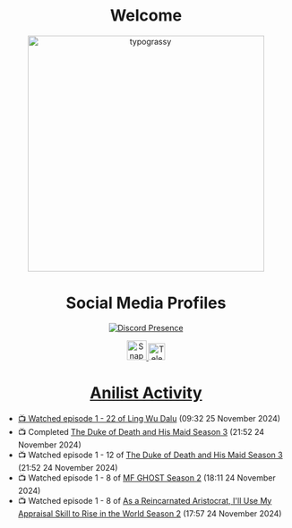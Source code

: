 <div align="center">

# Welcome
<a href="https://github.com/kawarimidoll/typograssy">
    <img alt="typograssy" src="https://typograssy.deno.dev/api?text=%E3%82%88%E3%81%86%E3%81%93%E3%81%9D%E3%81%BF%E3%81%AA%E3%81%95%E3%82%93%20-%20Sheby--&&l0=none&l1=82d9d0&l2=027353&l3=038c4c&l4=01402e&bg=none&frame=none&speed=100&comment=" width="421.99">
</a>

</div>

<div align="center">

# Social Media Profiles

[![Discord Presence](https://lanyard.cnrad.dev/api/612532963938271232)](https://discord.com/users/612532963938271232)


<a href="https://www.snapchat.com/add/a.sheby" title="Snapchat Profile">
    <img src="https://www.freepnglogos.com/uploads/snapchat-logo-png-0.png" width="35" alt="Snapchat Logo" />


<a href="https://t.me/ASheby" title="Telegram Profile">
    <img src="https://www.freepnglogos.com/uploads/telegram-logo-png-0.png" width="30" alt="Telegram Logo" />


</div>

<div align="center">

# Anilist Activity

</div>

<!-- ANILIST_ACTIVITY:start -->

-   📺 Watched episode 1 - 22 of [Ling Wu Dalu](https://anilist.co/anime/179916) (09:32 25 November 2024)
-   📺 Completed [The Duke of Death and His Maid Season 3](https://anilist.co/anime/169584) (21:52 24 November 2024)
-   📺 Watched episode 1 - 12 of [The Duke of Death and His Maid Season 3](https://anilist.co/anime/169584) (21:52 24 November 2024)
-   📺 Watched episode 1 - 8 of [MF GHOST Season 2](https://anilist.co/anime/171642) (18:11 24 November 2024)
-   📺 Watched episode 1 - 8 of [As a Reincarnated Aristocrat, I'll Use My Appraisal Skill to Rise in the World Season 2](https://anilist.co/anime/178434) (17:57 24 November 2024)

<!-- ANILIST_ACTIVITY:end -->
